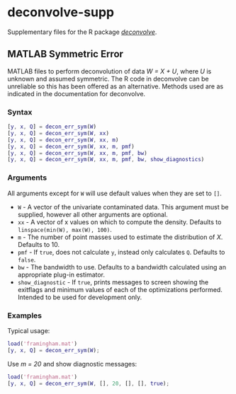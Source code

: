 deconvolve-supp
==========

Supplementary files for the R package [*deconvolve*](https://github.com/timothyhyndman/deconvolve).

MATLAB Symmetric Error
------------

MATLAB files to perform deconvolution of data *W = X + U*, where *U* is unknown and assumed symmetric. The R code in deconvolve can be unreliable so this has been offered as an alternative. Methods used are as indicated in the documentation for deconvolve.

### Syntax
```matlab
[y, x, Q] = decon_err_sym(W)
[y, x, Q] = decon_err_sym(W, xx)
[y, x, Q] = decon_err_sym(W, xx, m)
[y, x, Q] = decon_err_sym(W, xx, m, pmf)
[y, x, Q] = decon_err_sym(W, xx, m, pmf, bw)
[y, x, Q] = decon_err_sym(W, xx, m, pmf, bw, show_diagnostics)
```

### Arguments

All arguments except for `W` will use default values when they are set to `[]`.

* `W` - A vector of the univariate contaminated data. This argument must be supplied, however all other arguments are optional.
* `xx` - A vector of x values on which to compute the density. Defaults to `linspace(min(W), max(W), 100)`.
* `m` - The number of point masses used to estimate the distribution of *X*. Defaults to 10.
* `pmf` - If `true`, does not calculate `y`, instead only calculates `Q`. Defaults to `false`.
* `bw` - The bandwidth to use. Defaults to a bandwidth calculated using an appropriate plug-in estimator.
* `show_diagnostic` - If `true`, prints messages to screen showing the exitflags and minimum values of each of the optimizations performed. Intended to be used for development only.


### Examples

Typical usage:
```matlab
load('framingham.mat')
[y, x, Q] = decon_err_sym(W);
```

Use *m = 20* and show diagnostic messages:

```matlab
load('framingham.mat')
[y, x, Q] = decon_err_sym(W, [], 20, [], [], true);
```